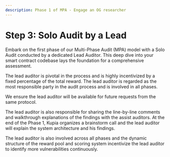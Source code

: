 ```yaml
---
description: Phase 1 of MPA - Engage an OG researcher
---
```


# Step 3: Solo Audit by a Lead

Embark on the first phase of our Multi-Phase Audit (MPA) model with a Solo Audit conducted by a dedicated Lead Auditor. This deep dive into your smart contract codebase lays the foundation for a comprehensive assessment.

The lead auditor is pivotal in the process and is highly incentivized by a fixed percentage of the total reward. The lead auditor is regarded as the most responsible party in the audit process and is involved in all phases.&#x20;

We ensure the lead auditor will be available for future requests from the same protocol.

The lead auditor is also responsible for sharing the line-by-line comments and walkthrough explanations of the findings with the assist auditors. At the end of the Phase 1, Kupia organizes a brainstorm call and the lead auditor will explain the system architecture and his findings.

The lead auditor is also involved across all phases and the dynamic structure of the reward pool and scoring system incentivize the lead auditor to identify more vulnerabilities continuously.
